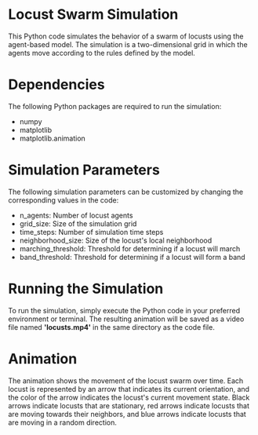 # Locust Swarm Simulation
This Python code simulates the behavior of a swarm of locusts using the agent-based model. The simulation is a two-dimensional grid in which the agents move according to the rules defined by the model.

# Dependencies
The following Python packages are required to run the simulation:

* numpy
* matplotlib
* matplotlib.animation


# Simulation Parameters
The following simulation parameters can be customized by changing the corresponding values in the code:

* n_agents: Number of locust agents
* grid_size: Size of the simulation grid
* time_steps: Number of simulation time steps
* neighborhood_size: Size of the locust's local neighborhood
* marching_threshold: Threshold for determining if a locust will march
* band_threshold: Threshold for determining if a locust will form a band

# Running the Simulation
To run the simulation, simply execute the Python code in your preferred environment or terminal. The resulting animation will be saved as a video file named **'locusts.mp4'** in the same directory as the code file.

# Animation
The animation shows the movement of the locust swarm over time. Each locust is represented by an arrow that indicates its current orientation, and the color of the arrow indicates the locust's current movement state. Black arrows indicate locusts that are stationary, red arrows indicate locusts that are moving towards their neighbors, and blue arrows indicate locusts that are moving in a random direction.
